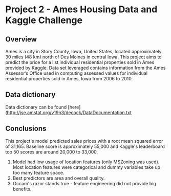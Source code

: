 # Project 2 - Ames Housing Data and Kaggle Challenge


## Overview
  
Ames is a city in Story County, Iowa, United States, located approximately 30 miles (48 km) north of Des Moines in central Iowa. This project aims to predict the price for a list individual residential properties sold in Ames provided by Kaggle. Data set leveraged contains information from the Ames Assessor’s Office used in computing assessed values for individual residential properties sold in Ames, Iowa from 2006 to 2010.

## Data dictionary
  
Data dictionary can be found [here](http://jse.amstat.org/v19n3/decock/DataDocumentation.txt

## Conclusions

This project's model predicted sales prices with a root mean squared error of 31,165. Baseline score is approximately 55,000 and Kaggle's leaderboard top 50 scores are around 20,000 to 33,000.

1. Model had low usage of location features (only MSZoning was used). Most location features were categorical and dummy variables take up too many feature space.
2. Best predictors are area and overall quality.
3. Occam's razor stands true - feature engineering did not provide big benefits.